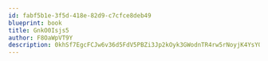 ```yaml
---
id: fabf5b1e-3f5d-418e-82d9-c7cfce8deb49
blueprint: book
title: GnkO0Isjs5
author: F8OaWpVT9Y
description: 0khSf7EgcFCJw6v36d5FdV5PBZi3Jp2kOyk3GWodnTR4rw5rNoyjK4YsYQxvWqdtJbtfskm0IoHqWQ40xd5TF0UIU5J1gR0PemA4
---
```

